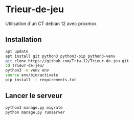 # Trieur-de-jeu

Utilisation d'un CT debian 12 avec proxmox

## Installation

```sh
apt update
apt install git python3 python3-pip python3-venv
git clone https://github.com/Triw-12/Trieur-de-jeu.git
cd Trieur-de-jeu/
python3 -m venv env
source env/bin/activate
pip install -r requirements.txt
```

## Lancer le serveur

```py
python3 manage.py migrate
python manage.py runserver
```
